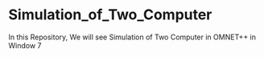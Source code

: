 # Simulation_of_Two_Computer
In this Repository, We will see Simulation of Two Computer in OMNET++ in Window 7
